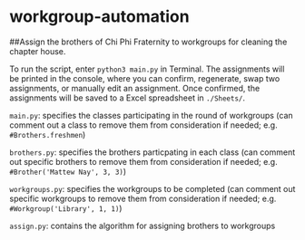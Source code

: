 # workgroup-automation
##Assign the brothers of Chi Phi Fraternity to workgroups for cleaning the chapter house.

To run the script, enter `python3 main.py` in Terminal. The assignments will be printed in the console, where you can confirm, regenerate, swap two assignments, or manually edit an assignment. Once confirmed, the assignments will be saved to a Excel spreadsheet in `./Sheets/`.

`main.py`: specifies the classes participating in the round of workgroups (can comment out a class to remove them from consideration if needed; e.g. `#Brothers.freshmen`)

`brothers.py`: specifies the brothers particpating in each class (can comment out specific brothers to remove them from consideration if needed; e.g. `#Brother('Mattew Nay', 3, 3)`)

`workgroups.py`: specifies the workgroups to be completed (can comment out specific workgroups to remove them from consideration if needed; e.g. `#Workgroup('Library', 1, 1)`)

`assign.py`: contains the algorithm for assigning brothers to workgroups
